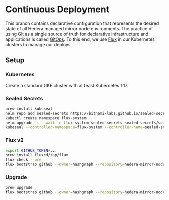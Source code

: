# Continuous Deployment

This branch contains declarative configuration that represents the desired state of all Hedera managed mirror node environments.
The practice of using Git as a single source of truth for declarative infrastructure and applications is called [GitOps](https://www.gitops.tech).
To this end, we use [Flux](https://fluxcd.io) in our Kubernetes clusters to manage our deploys.

## Setup

### Kubernetes

Create a standard GKE cluster with at least Kubernetes 1.17.

### Sealed Secrets

```bash
brew install kubeseal
helm repo add sealed-secrets https://bitnami-labs.github.io/sealed-secrets
kubectl create namespace flux-system
helm upgrade -i --wait -n flux-system sealed-secrets sealed-secrets/sealed-secrets
kubeseal --controller-namespace=flux-system --controller-name=sealed-secrets -o yaml <secret.yaml >sealed-secret.yaml
```

### Flux v2

```bash
export GITHUB_TOKEN=...
brew install fluxcd/tap/flux
flux check --pre
flux bootstrap github --owner=hashgraph --repository=hedera-mirror-node --branch=deploy-flux2 --team=hedera-mirror-node --context=preprod --path=clusters/preprod --private=false
```

### Upgrade

```bash
brew upgrade
flux bootstrap github --owner=hashgraph --repository=hedera-mirror-node --branch=deploy-flux2 --team=hedera-mirror-node --context=preprod --path=clusters/preprod
```

